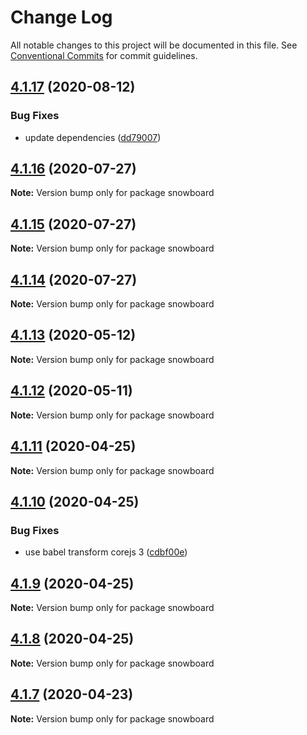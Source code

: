 # Change Log

All notable changes to this project will be documented in this file.
See [Conventional Commits](https://conventionalcommits.org) for commit guidelines.

## [4.1.17](https://github.com/bukalapak/snowboard/compare/snowboard@4.1.16...snowboard@4.1.17) (2020-08-12)


### Bug Fixes

* update dependencies ([dd79007](https://github.com/bukalapak/snowboard/commit/dd79007450a6a461849cd6dacfaa9eda00917c90))





## [4.1.16](https://github.com/bukalapak/snowboard/compare/snowboard@4.1.15...snowboard@4.1.16) (2020-07-27)

**Note:** Version bump only for package snowboard





## [4.1.15](https://github.com/bukalapak/snowboard/compare/snowboard@4.1.14...snowboard@4.1.15) (2020-07-27)

**Note:** Version bump only for package snowboard





## [4.1.14](https://github.com/bukalapak/snowboard/compare/snowboard@4.1.13...snowboard@4.1.14) (2020-07-27)

**Note:** Version bump only for package snowboard





## [4.1.13](https://github.com/bukalapak/snowboard/compare/snowboard@4.1.12...snowboard@4.1.13) (2020-05-12)

**Note:** Version bump only for package snowboard





## [4.1.12](https://github.com/bukalapak/snowboard/compare/snowboard@4.1.11...snowboard@4.1.12) (2020-05-11)

**Note:** Version bump only for package snowboard





## [4.1.11](https://github.com/bukalapak/snowboard/compare/snowboard@4.1.10...snowboard@4.1.11) (2020-04-25)

**Note:** Version bump only for package snowboard





## [4.1.10](https://github.com/bukalapak/snowboard/compare/snowboard@4.1.9...snowboard@4.1.10) (2020-04-25)


### Bug Fixes

* use babel transform corejs 3 ([cdbf00e](https://github.com/bukalapak/snowboard/commit/cdbf00e5f5911c4a49f6c2254a2dd1c7a87b0ace))





## [4.1.9](https://github.com/bukalapak/snowboard/compare/snowboard@4.1.8...snowboard@4.1.9) (2020-04-25)

**Note:** Version bump only for package snowboard





## [4.1.8](https://github.com/bukalapak/snowboard/compare/snowboard@4.1.7...snowboard@4.1.8) (2020-04-25)

**Note:** Version bump only for package snowboard





## [4.1.7](https://github.com/bukalapak/snowboard/compare/snowboard@4.1.6...snowboard@4.1.7) (2020-04-23)

**Note:** Version bump only for package snowboard
